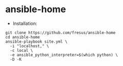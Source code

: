 # ansible-home

- Installation:

```
git clone https://github.com/fresus/ansible-home 
cd ansible-home
ansible-playbook site.yml \
  -i "localhost," \
  -c local \
  -e ansible_python_interpreter=$(which python) \
  -D -K
```
